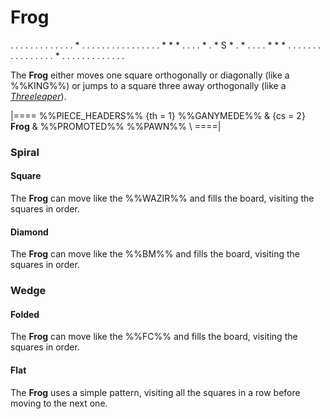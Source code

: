 # Frog

<div class = "movement">
. . . . . . . . .
. . . . * . . . .
. . . . . . . . .
. . . * * * . . .
. * . * S * . * .
. . . * * * . . .
. . . . . . . . .
. . . . * . . . .
. . . . . . . . .
</div>

The **Frog** either moves one square orthogonally or diagonally
(like a %%KING%%) or jumps to a square three away orthogonally
(like a [*Threeleaper*](threeleaper.html)).

|====
%%PIECE_HEADERS%%
  {th = 1}  %%GANYMEDE%%
& {cs = 2}  **Frog**
&           %%PROMOTED%% %%PAWN%% \\
====|

### Spiral

#### Square

The **Frog** can move like the %%WAZIR%% and fills the board, visiting
the squares in order.

#### Diamond

The **Frog** can move like the %%BM%% and fills the board, visiting
the squares in order.

### Wedge

#### Folded

The **Frog** can move like the %%FC%% and fills the board, visiting
the squares in order.

#### Flat

The **Frog** uses a simple pattern, visiting all the squares in a 
row before moving to the next one.
